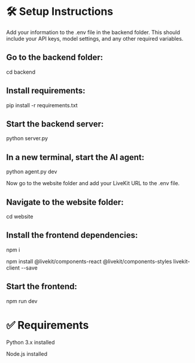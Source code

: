 # 🛠️ Setup Instructions
Add your information to the .env file in the backend folder.
This should include your API keys, model settings, and any other required variables.

## Go to the backend folder:
cd backend


## Install requirements:
pip install -r requirements.txt


## Start the backend server:
python server.py


## In a new terminal, start the AI agent:
python agent.py dev

Now go to the website folder and add your LiveKit URL to the .env file.

## Navigate to the website folder:
cd website

## Install the frontend dependencies:
npm i

npm install @livekit/components-react @livekit/components-styles livekit-client --save

## Start the frontend:
npm run dev

# ✅ Requirements
Python 3.x installed

Node.js installed



